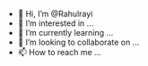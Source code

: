 - 👋 Hi, I’m @Rahulrayi
- 👀 I’m interested in ...
- 🌱 I’m currently learning ...
- 💞️ I’m looking to collaborate on ...
- 📫 How to reach me ...

<!---
Rahulrayi/Rahulrayi is a ✨ special ✨ repository because its `README.md` (this file) appears on your GitHub profile.
You can click the Preview link to take a look at your changes.
--->
